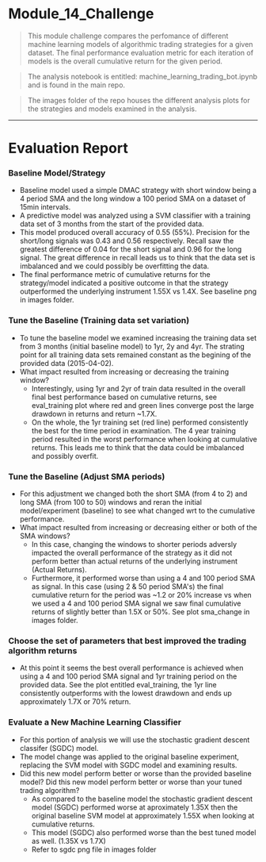 # Module_14_Challenge
> This module challenge compares the perfomance of different machine learning models of algorithmic trading strategies for a given dataset.  The final performance evaluation metric for each iteration of models is the overall cumulative return for the given period.

>The analysis notebook is entitled: machine_learning_trading_bot.ipynb and is found in the main repo.

> The images folder of the repo houses the different analysis plots for the strategies and models examined in the analysis.
***
# Evaluation Report

### Baseline Model/Strategy
* Baseline model used a simple DMAC strategy with short window being a 4 period SMA and the long window a 100 period SMA on a dataset of 15min intervals. 
* A predictive model was analyzed using a SVM classifier with a training data set of 3 months from the start of the provided data.
* This model produced overall accuracy of 0.55 (55%). Precision for the short/long signals was 0.43 and 0.56 respectively.  Recall saw the greatest difference of 0.04 for the short signal and 0.96 for the long signal.  The great difference in recall leads us to think that the data set is imbalanced and we could possibly be overfitting the data.
* The final performance metric of cumulative returns for the strategy/model indicated a positive outcome in that the strategy outperformed the underlying instrument 1.55X vs 1.4X.  See baseline png in images folder.

### Tune the Baseline (Training data set variation) 
* To tune the baseline model we examined increasing the training data set from 3 months (initial baseline model) to 1yr, 2y and 4yr. The strating point for all training data sets remained constant as the begining of the provided data (2015-04-02).
* What impact resulted from increasing or decreasing the training window? 
    - Interestingly, using 1yr and 2yr of train data resulted in the overall final best performance based on cumulative returns, see eval_training plot where red and green lines converge post the large drawdown in returns and return ~1.7X. 
    - On the whole, the 1yr training set (red line) performed consistently the best for the time period in examination. The 4 year training period resulted in the worst performance when looking at cumulative returns. This leads me to think that the data could be imbalanced and possibly overfit.

### Tune the Baseline (Adjust SMA periods)
* For this adjustment we changed both the short SMA (from 4 to 2) and long SMA (from 100 to 50) windows and reran the initial model/experiment (baseline) to see what changed wrt to the cumulative performance.
* What impact resulted from increasing or decreasing either or both of the SMA windows?
    - In this case, changing the windows to shorter periods adversly impacted the overall performance of the strategy as it did not perform better than actual returns of the underlying instrument (Actual Returns). 
    - Furthermore, it performed worse than using a 4 and 100 period SMA as signal. In this case (using 2 & 50 period SMA's) the final cumulative return for the period was ~1.2 or 20% increase vs when we used a 4 and 100 period SMA signal we saw final cumulative returns of slightly better than 1.5X or 50%. See plot sma_change in images folder.

### Choose the set of parameters that best improved the trading algorithm returns
* At this point it seems the best overall performance is achieved when using a 4 and 100 period SMA signal and 1yr training period on the provided data. See the plot entitled eval_training, the 1yr line consistently outperforms with the lowest drawdown and ends up approximately 1.7X or 70% return.

### Evaluate a New Machine Learning Classifier
* For this portion of analysis we will use the stochastic gradient descent classifer (SGDC) model.
* The model change was applied to the original baseline experiment, replacing the SVM model with SGDC model and examining results.
* Did this new model perform better or worse than the provided baseline model? Did this new model perform better or worse than your tuned trading algorithm?
    - As compared to the baseline model the stochastic gradient descent model (SGDC) performed worse at aproximately 1.35X then the original baseline SVM model at approximately 1.55X when looking at cumulative returns.
    - This model (SGDC) also performed worse than the best tuned model as well. (1.35X vs 1.7X)
    - Refer to sgdc png file in images folder